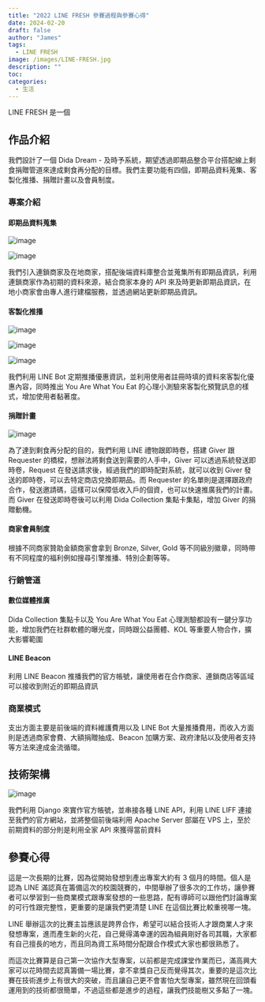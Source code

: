 ```yaml
---
title: "2022 LINE FRESH 參賽過程與參賽心得"
date: 2024-02-20
draft: false
author: "James"
tags:
  - LINE FRESH
image: /images/LINE-FRESH.jpg
description: ""
toc: 
categories:
  - 生活
---
```


LINE FRESH 是一個

## **作品介紹**

我們設計了一個 Dida Dream - 及時予系統，期望透過即期品整合平台搭配線上剩食捐贈管道來達成剩食再分配的目標。我們主要功能有四個，即期品資料蒐集、客製化推播、捐贈計畫以及會員制度。

### **專案介紹**

#### **即期品資料蒐集**

![image](/images/posts/2022-line-fresh/data-collection-1.png)

![image](/images/posts/2022-line-fresh/data-collection-2.png)


我們引入連鎖商家及在地商家，搭配後端資料庫整合並蒐集所有即期品資訊，利用連鎖商家作為初期的資料來源，結合商家本身的 API 來及時更新即期品資訊，在地小商家會由專人進行建檔服務，並透過網站更新即期品資訊。

#### **客製化推播**

![image](/images/posts/2022-line-fresh/customized-push-message-1.png)

![image](/images/posts/2022-line-fresh/customized-push-message-2.png)

![image](/images/posts/2022-line-fresh/customized-push-message-3.png)

我們利用 LINE Bot 定期推播優惠資訊，並利用使用者註冊時填的資料來客製化優惠內容，同時推出 You Are What You Eat 的心理小測驗來客製化預覽訊息的樣式，增加使用者黏著度。

#### **捐贈計畫**

![image](/images/posts/2022-line-fresh/donate.png)

為了達到剩食再分配的目的，我們利用 LINE 禮物跟即時卷，搭建 Giver 跟 Requester 的橋樑，想辦法將剩食送到需要的人手中，Giver 可以透過系統發送即時卷，Request 在發送請求後，經過我們的即時配對系統，就可以收到 Giver 發送的即時卷，可以去特定商店兌換即期品。而 Requester 的名單則是選擇跟政府合作，發送邀請碼，這樣可以保障低收入戶的個資，也可以快速推廣我們的計畫。而 Giver 在發送即時卷後可以利用 Dida Collection 集點卡集點，增加 Giver 的捐贈動機。

#### **商家會員制度**

根據不同商家贊助金額商家會拿到 Bronze, Silver, Gold 等不同級別徽章，同時帶有不同程度的福利例如搜尋引擎推播、特別企劃等等。

### **行銷管道**

#### **數位媒體推廣**

Dida Collection 集點卡以及 You Are What You Eat 心理測驗都設有一鍵分享功能，增加我們在社群軟體的曝光度，同時跟公益團體、KOL 等重要人物合作，擴大影響範圍

#### **LINE Beacon**

利用 LINE Beacon 推播我們的官方帳號，讓使用者在合作商家、連鎖商店等區域可以接收到附近的即期品資訊

### **商業模式**

支出方面主要是前後端的資料維護費用以及 LINE Bot 大量推播費用，而收入方面則是透過商家會費、大額捐贈抽成、Beacon 加購方案、政府津貼以及使用者支持等方法來達成金流循環。

## **技術架構**

![image](/images/posts/2022-line-fresh/techniques.jpg)

我們利用 Django 來實作官方帳號，並串接各種 LINE API，利用 LINE LIFF 連接至我們的官方網站，並將整個前後端利用 Apache Server 部屬在 VPS 上，至於前期資料的部分則是利用全家 API 來獲得當前資料

## **參賽心得**

這是一次長期的比賽，因為從開始發想到產出專案大約有 3 個月的時間。個人是認為 LINE 滿認真在籌備這次的校園競賽的，中間舉辦了很多次的工作坊，讓參賽者可以學習到一些商業模式跟專案發想的一些思路，配有導師可以跟他們討論專案的可行性跟完整性，更重要的是讓我們更清楚 LINE 在這個比賽比較重視哪一塊。

LINE 舉辦這次的比賽主旨應該是跨界合作，希望可以結合技術人才跟商業人才來發想專案，進而產生新的火花，自己覺得滿幸運的因為組員剛好各司其職，大家都有自己擅長的地方，而且同為資工系時間分配跟合作模式大家也都很熟悉了。

而這次比賽算是自己第一次協作大型專案，以前都是完成課堂作業而已，滿高興大家可以花時間去認真籌備一場比賽，拿不拿獎自己反而覺得其次，重要的是這次比賽在技術進步上有很大的突破，而且讓自己更不會害怕大型專案，雖然現在回頭看運用到的技術都很簡單，不過這些都是進步的過程，讓我們技能樹又多點了一塊。